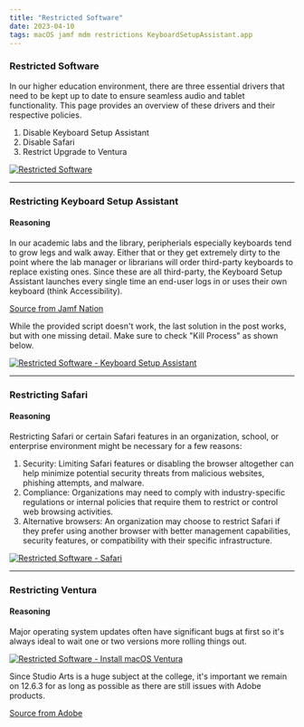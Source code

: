 ```yaml
---
title: "Restricted Software"
date: 2023-04-10
tags: macOS jamf mdm restrictions KeyboardSetupAssistant.app
---
```


### Restricted Software

In our higher education environment, there are three essential drivers that need to be kept up to date to ensure seamless audio and tablet functionality. This page provides an overview of these drivers and their respective policies.

1. Disable Keyboard Setup Assistant
2. Disable Safari
3. Restrict Upgrade to Ventura

[![Restricted Software](/jaysinghdevs/images/restricted_software.png)](https://gsinghjay.github.io/jaysinghdevs/images/restricted_software.png)


---


### Restricting Keyboard Setup Assistant
#### Reasoning

In our academic labs and the library, peripherials especially keyboards tend to grow legs and walk away. Either that or they get extremely dirty to the point where the lab manager or librarians will order third-party keyboards to replace existing ones. Since these are all third-party, the Keyboard Setup Assistant launches every single time an end-user logs in or uses their own keyboard (think Accessibility). 

[Source from Jamf Nation](https://community.jamf.com/t5/jamf-pro/disabling-suppressing-keyboard-setup-assistant-in-sierra/m-p/202741/highlight/true#M191463)

While the provided script doesn't work, the last solution in the post works, but with one missing detail. Make sure to check "Kill Process" as shown below.

[![Restricted Software - Keyboard Setup Assistant](/jaysinghdevs/images/restricted_software_kbsa.png)](https://gsinghjay.github.io/jaysinghdevs/images/restricted_software_kbsa.png)


---


### Restricting Safari
#### Reasoning

Restricting Safari or certain Safari features in an organization, school, or enterprise environment might be necessary for a few reasons:

1. Security: Limiting Safari features or disabling the browser altogether can help minimize potential security threats from malicious websites, phishing attempts, and malware.
2. Compliance: Organizations may need to comply with industry-specific regulations or internal policies that require them to restrict or control web browsing activities.
3. Alternative browsers: An organization may choose to restrict Safari if they prefer using another browser with better management capabilities, security features, or compatibility with their specific infrastructure.

[![Restricted Software - Safari](/jaysinghdevs/images/restricted_software_safari.png)](https://gsinghjay.github.io/jaysinghdevs/images/restricted_software_safari.png)


---


### Restricting Ventura
#### Reasoning

Major operating system updates often have significant bugs at first so it's always ideal to wait one or two versions more rolling things out.

[![Restricted Software - Install macOS Ventura](/jaysinghdevs/images/restricted_software_ventura.png)](https://gsinghjay.github.io/jaysinghdevs/images/restricted_software_ventura.png)

Since Studio Arts is a huge subject at the college, it's important we remain on 12.6.3 for as long as possible as there are still issues with Adobe products.

[Source from Adobe]([https://community.jamf.com/t5/jamf-pro/disabling-suppressing-keyboard-setup-assistant-in-sierra/m-p/202741/highlight/true#M191463](https://helpx.adobe.com/download-install/kb/macos-ventura-compatibility-common-issues.html))


